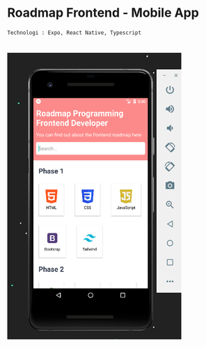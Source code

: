 # Roadmap Frontend - Mobile App

`Technologi : Expo, React Native, Typescript`

# ![Preview](img/Capture.PNG)

